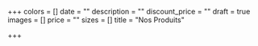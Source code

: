 +++
colors = []
date = ""
description = ""
discount_price = ""
draft = true
images = []
price = ""
sizes = []
title = "Nos Produits"

+++
